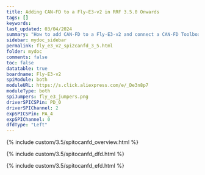 ```yaml
---
title: Adding CAN-FD to a Fly-E3-v2 in RRF 3.5.0 Onwards
tags: []
keywords: 
last_updated: 03/04/2024
summary: "How to add CAN-FD to a Fly-E3-v2 and connect a CAN-FD Toolboard"
sidebar: mydoc_sidebar
permalink: fly_e3_v2_spi2canfd_3_5.html
folder: mydoc
comments: false
toc: false
datatable: true
boardname: Fly-E3-v2
spiModule: both
moduleURL: https://s.click.aliexpress.com/e/_De3n8p7
moduleType: both
spiJumpers: fly_e3_jumpers.png
driverSPICSPin: PD_0
driverSPIChannel: 2
expSPICSPin: PA_4
expSPIChannel: 0
dfdType: "Left"
---
```


{% include custom/3.5/spitocanfd_overview.html %}

{% include custom/3.5/spitocanfd_dfd.html %}

{% include custom/3.5/spitocanfd_efd.html %}

